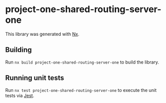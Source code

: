 # project-one-shared-routing-server-one

This library was generated with [Nx](https://nx.dev).

## Building

Run `nx build project-one-shared-routing-server-one` to build the library.

## Running unit tests

Run `nx test project-one-shared-routing-server-one` to execute the unit tests via [Jest](https://jestjs.io).
